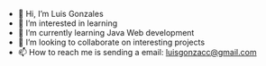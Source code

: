 - 👋 Hi, I’m Luis Gonzales
- 👀 I’m interested in learning 
- 🌱 I’m currently learning Java Web development
- 💞️ I’m looking to collaborate on interesting projects
- 📫 How to reach me is sending a email: luisgonzacc@gmail.com

<!---
lgonzalescc/lgonzalescc is a ✨ special ✨ repository because its `README.md` (this file) appears on your GitHub profile.
You can click the Preview link to take a look at your changes.
--->
